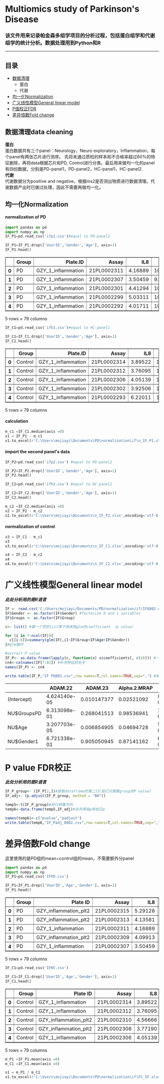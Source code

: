 # Multiomics study of Parkinson's Disease 
### 该文件用来记录帕金森多组学项目的分析过程，包括蛋白组学和代谢组学的统计分析。数据处理用到Python和R
---

## 目录
* [数据清理](https://github.com/Mocchan925/PD-project/blob/main/README.md#%E6%95%B0%E6%8D%AE%E6%B8%85%E7%90%86data-cleaning)
  * 蛋白
  * 代谢
* [均一化Normalization](https://github.com/Mocchan925/PD-project/blob/main/README.md#%E5%9D%87%E4%B8%80%E5%8C%96normalization)
* [广义线性模型General linear model](https://github.com/Mocchan925/PD-project/blob/main/README.md#%E5%B9%BF%E4%B9%89%E7%BA%BF%E6%80%A7%E6%A8%A1%E5%9E%8Bgeneral-linear-model)
* [P值校正FDR](https://github.com/Mocchan925/PD-project/blob/main/README.md#p-value-fdr%E6%A0%A1%E6%AD%A3)
* [差异倍数Fold change](https://github.com/Mocchan925/PD-project/blob/main/README.md#%E5%B7%AE%E5%BC%82%E5%80%8D%E6%95%B0fold-change)

## 数据清理data cleaning
**蛋白**  
蛋白数据共有三个panel：Neurology，Neuro exploratory，Inflammation，每个panel有两张芯片进行测序。 先将未通过质检的样本和不合格率超过60%的特征删除，再将data根据芯片和PD, Control进行分类。最后用来做均一化的panel有四份数据，分别是PD-panel1，PD-panel2，HC-panel1，HC-panel2.  
**代谢**  
代谢数据分为positive and negative，根据ms2是否测出物质进行数据清理。代谢数据产出时已做过处理，因此不需要再做均一化。  

## 均一化Normalization  
#### normalization of PD
``` python
import pandas as pd
import numpy as np
IF_P1=pd.read_csv('ifp1.csv')#equal to PD-panel1

IF_P1=IF_P1.drop(['UserID','Gender','Age'], axis=1)
IF_P1.head()
```

<style scoped>
    .dataframe tbody tr th:only-of-type {
        vertical-align: middle;
    }

    .dataframe tbody tr th {
        vertical-align: top;
    }

    .dataframe thead th {
        text-align: right;
    }
</style>
<table border="1" class="dataframe">
  <thead>
    <tr style="text-align: right;">
      <th></th>
      <th>Group</th>
      <th>Plate.ID</th>
      <th>Assay</th>
      <th>IL8</th>
      <th>VEGFA</th>
      <th>CD8A</th>
      <th>MCP.3</th>
      <th>GDNF</th>
      <th>CDCP1</th>
      <th>CD244</th>
      <th>...</th>
      <th>CX3CL1</th>
      <th>TNFRSF9</th>
      <th>NT.3</th>
      <th>TWEAK</th>
      <th>CCL20</th>
      <th>ST1A1</th>
      <th>STAMBP</th>
      <th>ADA</th>
      <th>TNFB</th>
      <th>CSF.1</th>
    </tr>
  </thead>
  <tbody>
    <tr>
      <th>0</th>
      <td>PD</td>
      <td>GZY_1_inflammation</td>
      <td>21PL0002311</td>
      <td>4.16889</td>
      <td>10.06486</td>
      <td>7.75988</td>
      <td>0.81916</td>
      <td>NaN</td>
      <td>2.04374</td>
      <td>4.95962</td>
      <td>...</td>
      <td>2.99380</td>
      <td>5.55857</td>
      <td>1.29640</td>
      <td>7.97405</td>
      <td>5.79145</td>
      <td>NaN</td>
      <td>2.69484</td>
      <td>4.53159</td>
      <td>4.10535</td>
      <td>9.11740</td>
    </tr>
    <tr>
      <th>1</th>
      <td>PD</td>
      <td>GZY_1_inflammation</td>
      <td>21PL0002307</td>
      <td>3.50459</td>
      <td>9.66227</td>
      <td>8.18773</td>
      <td>NaN</td>
      <td>NaN</td>
      <td>1.91879</td>
      <td>4.99841</td>
      <td>...</td>
      <td>3.28112</td>
      <td>5.83565</td>
      <td>0.76792</td>
      <td>7.50903</td>
      <td>6.10810</td>
      <td>NaN</td>
      <td>3.83273</td>
      <td>5.37031</td>
      <td>3.95246</td>
      <td>9.05924</td>
    </tr>
    <tr>
      <th>2</th>
      <td>PD</td>
      <td>GZY_1_inflammation</td>
      <td>21PL0002301</td>
      <td>4.41294</td>
      <td>10.67367</td>
      <td>10.28250</td>
      <td>1.65980</td>
      <td>1.66194</td>
      <td>4.43131</td>
      <td>5.52997</td>
      <td>...</td>
      <td>4.15485</td>
      <td>6.92286</td>
      <td>1.09596</td>
      <td>8.60979</td>
      <td>7.41052</td>
      <td>2.04113</td>
      <td>5.01406</td>
      <td>5.45309</td>
      <td>4.23890</td>
      <td>9.72397</td>
    </tr>
    <tr>
      <th>3</th>
      <td>PD</td>
      <td>GZY_1_inflammation</td>
      <td>21PL0002299</td>
      <td>5.03311</td>
      <td>10.65473</td>
      <td>8.29052</td>
      <td>1.00666</td>
      <td>2.16319</td>
      <td>5.38868</td>
      <td>5.49881</td>
      <td>...</td>
      <td>4.07880</td>
      <td>5.99086</td>
      <td>1.65809</td>
      <td>8.55730</td>
      <td>6.01717</td>
      <td>1.87538</td>
      <td>5.03361</td>
      <td>5.05606</td>
      <td>4.07568</td>
      <td>9.58692</td>
    </tr>
    <tr>
      <th>4</th>
      <td>PD</td>
      <td>GZY_1_inflammation</td>
      <td>21PL0002292</td>
      <td>4.01711</td>
      <td>10.08239</td>
      <td>6.43367</td>
      <td>NaN</td>
      <td>NaN</td>
      <td>2.47636</td>
      <td>5.49203</td>
      <td>...</td>
      <td>3.45272</td>
      <td>5.32484</td>
      <td>2.35178</td>
      <td>7.93455</td>
      <td>5.94395</td>
      <td>2.68789</td>
      <td>5.53552</td>
      <td>5.07869</td>
      <td>3.29371</td>
      <td>9.07582</td>
    </tr>
  </tbody>
</table>
<p>5 rows × 79 columns</p>  

```python
IF_C1=pd.read_csv('ifh1.csv')#equal to HC-panel1

IF_C1=IF_C1.drop(['UserID','Gender','Age'], axis=1)
IF_C1.head()
```

<style scoped>
    .dataframe tbody tr th:only-of-type {
        vertical-align: middle;
    }

    .dataframe tbody tr th {
        vertical-align: top;
    }

    .dataframe thead th {
        text-align: right;
    }
</style>
<table border="1" class="dataframe">
  <thead>
    <tr style="text-align: right;">
      <th></th>
      <th>Group</th>
      <th>Plate.ID</th>
      <th>Assay</th>
      <th>IL8</th>
      <th>VEGFA</th>
      <th>CD8A</th>
      <th>MCP.3</th>
      <th>GDNF</th>
      <th>CDCP1</th>
      <th>CD244</th>
      <th>...</th>
      <th>CX3CL1</th>
      <th>TNFRSF9</th>
      <th>NT.3</th>
      <th>TWEAK</th>
      <th>CCL20</th>
      <th>ST1A1</th>
      <th>STAMBP</th>
      <th>ADA</th>
      <th>TNFB</th>
      <th>CSF.1</th>
    </tr>
  </thead>
  <tbody>
    <tr>
      <th>0</th>
      <td>Control</td>
      <td>GZY_1_inflammation</td>
      <td>21PL0002314</td>
      <td>3.89522</td>
      <td>10.18204</td>
      <td>9.14996</td>
      <td>1.09396</td>
      <td>NaN</td>
      <td>1.56627</td>
      <td>5.56602</td>
      <td>...</td>
      <td>3.63245</td>
      <td>6.29676</td>
      <td>0.91995</td>
      <td>8.24908</td>
      <td>5.37870</td>
      <td>NaN</td>
      <td>3.63388</td>
      <td>5.43582</td>
      <td>4.43627</td>
      <td>9.41672</td>
    </tr>
    <tr>
      <th>1</th>
      <td>Control</td>
      <td>GZY_1_inflammation</td>
      <td>21PL0002312</td>
      <td>3.76095</td>
      <td>10.21934</td>
      <td>8.69257</td>
      <td>NaN</td>
      <td>NaN</td>
      <td>2.53567</td>
      <td>5.10902</td>
      <td>...</td>
      <td>3.33099</td>
      <td>5.96170</td>
      <td>2.83282</td>
      <td>8.21249</td>
      <td>5.69785</td>
      <td>NaN</td>
      <td>2.93924</td>
      <td>4.95142</td>
      <td>4.06061</td>
      <td>9.21923</td>
    </tr>
    <tr>
      <th>2</th>
      <td>Control</td>
      <td>GZY_1_inflammation</td>
      <td>21PL0002306</td>
      <td>4.05139</td>
      <td>10.46147</td>
      <td>9.07339</td>
      <td>1.18860</td>
      <td>1.62558</td>
      <td>3.21269</td>
      <td>5.49846</td>
      <td>...</td>
      <td>2.81874</td>
      <td>6.09542</td>
      <td>NaN</td>
      <td>7.99964</td>
      <td>8.20579</td>
      <td>NaN</td>
      <td>3.98320</td>
      <td>5.01403</td>
      <td>4.09171</td>
      <td>9.43764</td>
    </tr>
    <tr>
      <th>3</th>
      <td>Control</td>
      <td>GZY_1_inflammation</td>
      <td>21PL0002302</td>
      <td>3.92506</td>
      <td>10.23915</td>
      <td>9.01008</td>
      <td>1.18430</td>
      <td>1.29839</td>
      <td>2.44290</td>
      <td>5.38613</td>
      <td>...</td>
      <td>2.71939</td>
      <td>5.55264</td>
      <td>1.69324</td>
      <td>7.93822</td>
      <td>6.30369</td>
      <td>2.48834</td>
      <td>5.82307</td>
      <td>4.73310</td>
      <td>4.05900</td>
      <td>9.32248</td>
    </tr>
    <tr>
      <th>4</th>
      <td>Control</td>
      <td>GZY_1_inflammation</td>
      <td>21PL0002293</td>
      <td>6.22011</td>
      <td>10.50030</td>
      <td>8.50171</td>
      <td>0.86378</td>
      <td>1.66967</td>
      <td>2.61385</td>
      <td>5.71948</td>
      <td>...</td>
      <td>3.25419</td>
      <td>6.56084</td>
      <td>2.75551</td>
      <td>8.84502</td>
      <td>7.46634</td>
      <td>2.71210</td>
      <td>6.55289</td>
      <td>5.74284</td>
      <td>4.26170</td>
      <td>9.35748</td>
    </tr>
  </tbody>
</table>
<p>5 rows × 79 columns</p>  

#### calculation  
```python
m_c1 =IF_C1.median(axis =0)
x1 = IF_P1 - m_c1 
x1.to_excel(r'C:\Users\mojiayi\Documents\PD\normalization\if\n_IF_P1.xlsx',encoding='utf-8')
```  
#### import the second panel's data
```python
IF_P2=pd.read_csv('ifp2.csv') #equal to PD-panel2

IF_P2=IF_P2.drop(['UserID','Gender','Age'], axis=1)
IF_P2.head()

IF_C2=pd.read_csv('ifh2.csv') #equal to HC-panel2

IF_C2=IF_C2.drop(['UserID','Gender','Age'], axis=1)
IF_C2.head()
```  
```python
m_c2 =IF_C2.median(axis =0)
x2 = IF_P2 - m_c2
x2.to_excel(r'C:\Users\mojiayi\Documents\n_IF_P2.xlsx',encoding='utf-8')
```  

#### normalization of control
```python
x3 = IF_C1 - m_c1
x3
x3.to_excel(r'C:\Users\mojiayi\Documents\n_IF_C1.xlsx',encoding='utf-8')
```

```python
x4 = IF_C2 - m_c2
x4
x4.to_excel(r'C:\Users\mojiayi\Documents\n_IF_C2.xlsx',encoding='utf-8')
```

# 广义线性模型General linear model  
***此处分析用的是R语言***  
```r
IF =  read.csv('C:/Users/mojiayi/Documents/PD/normalization/if/IF0802.csv', sep=",",header=T,encoding="UTF-8")
IF$Gender <- as.factor(IF$Gender) #factorize 0 and 1 variables
IF$Groups <- as.factor(IF$Group)

c<- list() #建一个空的list等下用来放glm的coefficient （p value）

for (i in 7:ncol(IF)){
  c[[i-6]]=summary(glm(IF[,i]~IF$Group+IF$Age+IF$Gender))
}#glm循环

#extract P value
IF_P<- as.data.frame(lapply(c, function(x) x$coefficients[, c(4)])) #一整个coefficient的dataframe
cn4<-colnames(IF[7:82]) #补充特征的名字
names(IF_P) <- cn4

write.table(IF_P,"IF P0802.csv",row.names=T,col.names=TRUE,sep=",") #校正前的P value
```  

 |        |ADAM.22 | ADAM.23 | Alpha.2.MRAP | BCAN | BMP.4|
 |------- | ------ | ------- | ------------ | ---- | -----|
|(Intercept) | 4.624140e-05 | 0.010147377 | 0.02521092 | 8.086147e-02 | 0.005998377|
|NU$GroupsPD | 6.313098e-01 | 0.268041513 | 0.98536941 | 1.127817e-01 | 0.501880737|
|NU$Age | 3.207703e-05 | 0.006854905 | 0.04694728 | 5.604056e-01 | 0.007277666|
|NU$Gender1 | 6.721338e-01 | 0.905050945 | 0.87141162 | 6.982783e-05 | 0.844596805|

# P value FDR校正  
***此处分析用的是R语言*** 
```r
IF_P_group<- (IF_P[2,])#提取dataframe的第二行(我们只需要group的P value)
IF_adj<- (p.adjust(IF_P_group, method = "BH")) 

temp5<-t(IF_P_group)#将行转置为列
temp6<-data.frame(temp5,IF_adj)#合并原始p和校正p

names(temp6)<-c("pvalue","padjust")
write.table(temp6,"IF_Padj_0802.csv",row.names=T,col.names=TRUE,sep=",")
```

# 差异倍数Fold change  
这里使用的是PD组的mean÷control组的mean，不需要额外分panel  
```python
import pandas as pd
import numpy as np
IF_P1=pd.read_csv('IFPD.csv')

IF_P1=IF_P1.drop(['UserID','Age','Gender'], axis=1)
IF_P1.head()
```
<style scoped>
    .dataframe tbody tr th:only-of-type {
        vertical-align: middle;
    }

    .dataframe tbody tr th {
        vertical-align: top;
    }

    .dataframe thead th {
        text-align: right;
    }
</style>
<table border="1" class="dataframe">
  <thead>
    <tr style="text-align: right;">
      <th></th>
      <th>Group</th>
      <th>Plate ID</th>
      <th>Assay</th>
      <th>IL8</th>
      <th>VEGFA</th>
      <th>CD8A</th>
      <th>MCP-3</th>
      <th>GDNF</th>
      <th>CDCP1</th>
      <th>CD244</th>
      <th>...</th>
      <th>CX3CL1</th>
      <th>TNFRSF9</th>
      <th>NT-3</th>
      <th>TWEAK</th>
      <th>CCL20</th>
      <th>ST1A1</th>
      <th>STAMBP</th>
      <th>ADA</th>
      <th>TNFB</th>
      <th>CSF-1</th>
    </tr>
  </thead>
  <tbody>
    <tr>
      <th>0</th>
      <td>PD</td>
      <td>GZY_inflammation_plt2</td>
      <td>21PL0002315</td>
      <td>5.29128</td>
      <td>11.02175</td>
      <td>8.52877</td>
      <td>2.22123</td>
      <td>2.05192</td>
      <td>4.88180</td>
      <td>5.97885</td>
      <td>...</td>
      <td>4.10612</td>
      <td>6.93940</td>
      <td>2.13334</td>
      <td>8.39014</td>
      <td>8.15773</td>
      <td>NaN</td>
      <td>4.26375</td>
      <td>5.66733</td>
      <td>4.53015</td>
      <td>9.90687</td>
    </tr>
    <tr>
      <th>1</th>
      <td>PD</td>
      <td>GZY_inflammation_plt2</td>
      <td>21PL0002313</td>
      <td>4.13581</td>
      <td>10.40386</td>
      <td>9.38735</td>
      <td>NaN</td>
      <td>1.77309</td>
      <td>3.04965</td>
      <td>5.49519</td>
      <td>...</td>
      <td>3.50792</td>
      <td>6.15154</td>
      <td>1.17716</td>
      <td>8.25495</td>
      <td>7.25970</td>
      <td>NaN</td>
      <td>3.35403</td>
      <td>5.38768</td>
      <td>3.95088</td>
      <td>9.63697</td>
    </tr>
    <tr>
      <th>2</th>
      <td>PD</td>
      <td>GZY_1_inflammation</td>
      <td>21PL0002311</td>
      <td>4.16889</td>
      <td>10.06486</td>
      <td>7.75988</td>
      <td>0.81916</td>
      <td>NaN</td>
      <td>2.04374</td>
      <td>4.95962</td>
      <td>...</td>
      <td>2.99380</td>
      <td>5.55857</td>
      <td>1.29640</td>
      <td>7.97405</td>
      <td>5.79145</td>
      <td>NaN</td>
      <td>2.69484</td>
      <td>4.53159</td>
      <td>4.10535</td>
      <td>9.11740</td>
    </tr>
    <tr>
      <th>3</th>
      <td>PD</td>
      <td>GZY_inflammation_plt2</td>
      <td>21PL0002309</td>
      <td>4.09913</td>
      <td>10.17232</td>
      <td>9.43521</td>
      <td>NaN</td>
      <td>2.56456</td>
      <td>3.51403</td>
      <td>6.03388</td>
      <td>...</td>
      <td>3.78566</td>
      <td>5.95378</td>
      <td>1.41323</td>
      <td>8.39196</td>
      <td>6.49964</td>
      <td>NaN</td>
      <td>3.05883</td>
      <td>5.89240</td>
      <td>4.46112</td>
      <td>9.92339</td>
    </tr>
    <tr>
      <th>4</th>
      <td>PD</td>
      <td>GZY_1_inflammation</td>
      <td>21PL0002307</td>
      <td>3.50459</td>
      <td>9.66227</td>
      <td>8.18773</td>
      <td>NaN</td>
      <td>NaN</td>
      <td>1.91879</td>
      <td>4.99841</td>
      <td>...</td>
      <td>3.28112</td>
      <td>5.83565</td>
      <td>0.76792</td>
      <td>7.50903</td>
      <td>6.10810</td>
      <td>NaN</td>
      <td>3.83273</td>
      <td>5.37031</td>
      <td>3.95246</td>
      <td>9.05924</td>
    </tr>
  </tbody>
</table>
<p>5 rows × 79 columns</p>  

```python
IF_C1=pd.read_csv('IFHC.csv')

IF_C1=IF_C1.drop(['UserID','Age','Gender'], axis=1)
IF_C1.head()
```
<style scoped>
    .dataframe tbody tr th:only-of-type {
        vertical-align: middle;
    }

    .dataframe tbody tr th {
        vertical-align: top;
    }

    .dataframe thead th {
        text-align: right;
    }
</style>
<table border="1" class="dataframe">
  <thead>
    <tr style="text-align: right;">
      <th></th>
      <th>Group</th>
      <th>Plate ID</th>
      <th>Assay</th>
      <th>IL8</th>
      <th>VEGFA</th>
      <th>CD8A</th>
      <th>MCP-3</th>
      <th>GDNF</th>
      <th>CDCP1</th>
      <th>CD244</th>
      <th>...</th>
      <th>CX3CL1</th>
      <th>TNFRSF9</th>
      <th>NT-3</th>
      <th>TWEAK</th>
      <th>CCL20</th>
      <th>ST1A1</th>
      <th>STAMBP</th>
      <th>ADA</th>
      <th>TNFB</th>
      <th>CSF-1</th>
    </tr>
  </thead>
  <tbody>
    <tr>
      <th>0</th>
      <td>Control</td>
      <td>GZY_1_inflammation</td>
      <td>21PL0002314</td>
      <td>3.89522</td>
      <td>10.18204</td>
      <td>9.14996</td>
      <td>1.09396</td>
      <td>NaN</td>
      <td>1.56627</td>
      <td>5.56602</td>
      <td>...</td>
      <td>3.63245</td>
      <td>6.29676</td>
      <td>0.91995</td>
      <td>8.24908</td>
      <td>5.37870</td>
      <td>NaN</td>
      <td>3.63388</td>
      <td>5.43582</td>
      <td>4.43627</td>
      <td>9.41672</td>
    </tr>
    <tr>
      <th>1</th>
      <td>Control</td>
      <td>GZY_1_inflammation</td>
      <td>21PL0002312</td>
      <td>3.76095</td>
      <td>10.21934</td>
      <td>8.69257</td>
      <td>NaN</td>
      <td>NaN</td>
      <td>2.53567</td>
      <td>5.10902</td>
      <td>...</td>
      <td>3.33099</td>
      <td>5.96170</td>
      <td>2.83282</td>
      <td>8.21249</td>
      <td>5.69785</td>
      <td>NaN</td>
      <td>2.93924</td>
      <td>4.95142</td>
      <td>4.06061</td>
      <td>9.21923</td>
    </tr>
    <tr>
      <th>2</th>
      <td>Control</td>
      <td>GZY_inflammation_plt2</td>
      <td>21PL0002310</td>
      <td>4.56666</td>
      <td>10.42998</td>
      <td>10.90433</td>
      <td>0.70731</td>
      <td>1.94193</td>
      <td>3.16281</td>
      <td>6.09306</td>
      <td>...</td>
      <td>3.88250</td>
      <td>6.19146</td>
      <td>1.73360</td>
      <td>8.75609</td>
      <td>5.65447</td>
      <td>NaN</td>
      <td>3.68718</td>
      <td>5.28674</td>
      <td>4.74685</td>
      <td>9.88588</td>
    </tr>
    <tr>
      <th>3</th>
      <td>Control</td>
      <td>GZY_inflammation_plt2</td>
      <td>21PL0002308</td>
      <td>3.77190</td>
      <td>10.16737</td>
      <td>8.55935</td>
      <td>NaN</td>
      <td>1.23819</td>
      <td>2.12033</td>
      <td>5.73973</td>
      <td>...</td>
      <td>3.46738</td>
      <td>5.53094</td>
      <td>0.72240</td>
      <td>8.18269</td>
      <td>5.96445</td>
      <td>NaN</td>
      <td>3.42124</td>
      <td>4.74069</td>
      <td>4.29661</td>
      <td>9.68345</td>
    </tr>
    <tr>
      <th>4</th>
      <td>Control</td>
      <td>GZY_1_inflammation</td>
      <td>21PL0002306</td>
      <td>4.05139</td>
      <td>10.46147</td>
      <td>9.07339</td>
      <td>1.18860</td>
      <td>1.62558</td>
      <td>3.21269</td>
      <td>5.49846</td>
      <td>...</td>
      <td>2.81874</td>
      <td>6.09542</td>
      <td>NaN</td>
      <td>7.99964</td>
      <td>8.20579</td>
      <td>NaN</td>
      <td>3.98320</td>
      <td>5.01403</td>
      <td>4.09171</td>
      <td>9.43764</td>
    </tr>
  </tbody>
</table>
<p>5 rows × 79 columns</p>
</div>


```python
m_P1 =IF_P1.mean(axis =0)
m_C1 =IF_C1.mean(axis =0)

x1 = m_P1 / m_C1
x1.to_excel(r'C:\Users\mojiayi\Documents\PD\normalization\if\FC_IF.xlsx',encoding='utf-8')
```

